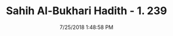 ---
title        : "Sahih Al-Bukhari Hadith - 1. 239"
date         : 7/25/2018 1:48:58 PM
draft        : false
type         : "hadith"
layout       : "hadith"
BookCode     : "SHB"
VolumeNumber : "1"
HadithNumber : "239"
categories  :  ["Ablution-Urinating in stagnant water"]
tags  :  ["Abu Huraira"]
---